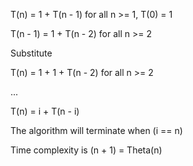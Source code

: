 T(n) = 1 + T(n - 1) for all n >= 1, T(0) = 1

T(n - 1) = 1 + T(n - 2) for all n >= 2

Substitute

T(n) = 1 + 1 + T(n - 2) for all n >= 2

...

T(n) = i + T(n - i)

The algorithm will terminate when (i == n)

Time complexity is
(n + 1) = Theta(n)

